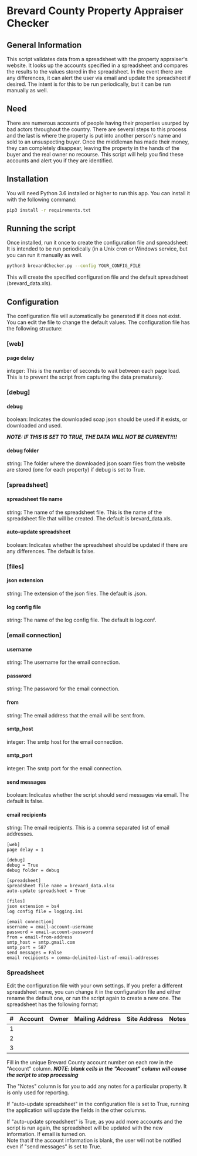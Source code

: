 Brevard County Property Appraiser Checker
===========================
## General Information
This script validates data from a spreadsheet with the property appraiser's website.
It looks up the accounts specified in a spreadsheet and compares the results to the values stored in the spreadsheet. 
In the event there are any differences, it can alert the user via email and update the spreadsheet if desired.
The intent is for this to be run periodically, but it can be run manually as well.

## Need
There are numerous accounts of people having their properties usurped by bad actors throughout the country.
There are several steps to this process and the last is where the property is put into another person's name and sold to an unsuspecting buyer.
Once the middleman has made their money, they can completely disappear, leaving the property in the hands of the buyer and the real owner no recourse.
This script will help you find these accounts and alert you if they are identified.

## Installation
You will need Python 3.6 installed or higher to run this app.
You can install it with the following command:
```bash
pip3 install -r requirements.txt
```

## Running the script
Once installed, run it once to create the configuration file and spreadsheet:
It is intended to be run periodically (in a Unix cron or Windows service, but you can run it manually as well.
```bash
python3 brevardChecker.py --config YOUR_CONFIG_FILE
```
This will create the specified configuration file and the default spreadsheet (brevard_data.xls).
## Configuration
The configuration file will automatically be generated if it does not exist. 
You can edit the file to change the default values. 
The configuration file has the following structure:
### [web]
#### page delay
integer: This is the number of seconds to wait between each page load.  
This is to prevent the script from capturing the data prematurely.
### [debug]
#### debug
boolean: Indicates the downloaded soap json should be used if it exists, or downloaded and used. 

***NOTE: IF THIS IS SET TO TRUE, THE DATA WILL NOT BE CURRENT!!!!*** 
#### debug folder
string: The folder where the downloaded json soam files from the website are stored (one for each property) if debug is set to True.
### [spreadsheet]
#### spreadsheet file name
string: The name of the spreadsheet file.
This is the name of the spreadsheet file that will be created.
The default is brevard_data.xls.
#### auto-update spreadsheet
boolean: Indicates whether the spreadsheet should be updated if there are any differences.
The default is false.
### [files]
#### json extension
string: The extension of the json files.  The default is .json.
#### log config file
string: The name of the log config file.  The default is log.conf.
### [email connection]
#### username
string: The username for the email connection.
#### password
string: The password for the email connection.
#### from
string: The email address that the email will be sent from.
#### smtp_host
integer: The smtp host for the email connection.
#### smtp_port
integer: The smtp port for the email connection.
#### send messages
boolean: Indicates whether the script should send messages via email.
The default is false.
#### email recipients
string: The email recipients.
This is a comma separated list of email addresses.

```
[web]
page delay = 1

[debug]
debug = True
debug folder = debug

[spreadsheet]
spreadsheet file name = brevard_data.xlsx
auto-update spreadsheet = True

[files]
json extension = bs4
log config file = logging.ini

[email connection]
username = email-account-username
password = email-account-password
from = email-from-address
smtp_host = smtp.gmail.com
smtp_port = 587
send messages = False
email recipients = comma-delimited-list-of-email-addresses
```

### Spreadsheet
Edit the configuration file with your own settings.
If you prefer a different spreadsheet name, you can change it in the configuration file and either rename the default one, or run the script again to create a new one.
The spreadsheet has the following format:

| #   | Account | Owner | Mailing Address | Site Address | Notes |
|-----|---------|-------|-----------------|--------------|-------|
| 1   |
| 2   |
| 3   |

Fill in the unique Brevard County account number on each row in the "Account" column.
***NOTE: blank cells in the "Account" column will cause the script to stop processing***

The "Notes" column is for you to add any notes for a particular property.
It is only used for reporting.

If "auto-update spreadsheet" in the configuration file is set to True, running the application will update the fields in the other columns.

If "auto-update spreadsheet" is True, as you add more accounts and the script is run again, the spreadsheet will be updated with the new information.
If email is turned on.  
Note that if the account information is blank, the user will not be notified even if "send messages" is set to True.
